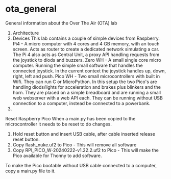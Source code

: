 # ota_general
General information about the Over The Air (OTA) lab

1. Architecture
2. Devices
This lab contains a couple of simple devices from Raspberry.
Pi4 - A micro computer with 4 cores and 4 GB memory, with an touch screen. Acts as router to create a dedicated network simulating a car.
The Pi 4 also acts as Central Unit, a proxy API handling requests from the joystick to diods and buzzers.
Zero WH - A small single core micro computer. Running the simple small software that handles the connected joystick.
In the current context the joystick handles up, down, right, left and push.
Pico WH - Two small microcontrollers with built in Wifi. They can run C or MicroPython.
In this setup the two Pico's are handling diods/lights for acceleration and brakes plus blinkers and the horn.
They are placed on a simple breadboard and are running a small web webserver with a web API each.
They can be running without USB connection to a computer, instead be connected to a powerbank.
3. 


Reset Raspberry Pico
When a main.py has been copied to the microcontroller it needs to be reset to do changes.
1. Hold reset button and insert USB cable, after cable inserted release reset button.
2. Copy flash_nuke.uf2 to Pico - This will remove all software
3. Copy RPI_PICO_W-20240222-v1.22.2.uf2 to Pico - This will make the Pico available for Thonny to add software.

To make the Pico bootable without USB cable connected to a computer, copy a main.py file to it.
